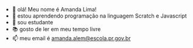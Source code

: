 - 👋 olá! Meu nome é Amanda Lima!
- 👀 estou aprendendo programação na linguagem Scratch e Javascript
- :school: sou estudante
- :books: gosto de ler em meu tempo livre
- 📫 meu email é amanda.alem@escola.pr.gov.br

<!---
golfinhoqmatabaleia/golfinhoqmatabaleia is a ✨ special ✨ repository because its `README.md` (this file) appears on your GitHub profile.
You can click the Preview link to take a look at your changes.
--->
